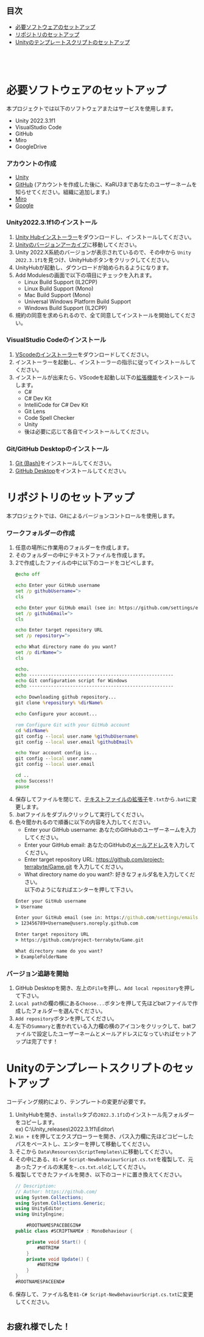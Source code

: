 ## 目次
- [必要ソフトウェアのセットアップ](#必要ソフトウェアのセットアップ)
- [リポジトリのセットアップ](#リポジトリのセットアップ)
- [Unityのテンプレートスクリプトのセットアップ](#unityのテンプレートスクリプトのセットアップ)

#

<br>

# 必要ソフトウェアのセットアップ
本プロジェクトでは以下のソフトウェアまたはサービスを使用します。
- Unity 2022.3.1f1
- VisualStudio Code
- GitHub
- Miro
- GoogleDrive

### アカウントの作成
- [Unity](https://id.unity.com/ja/)
- [GitHub](https://github.com/login) (アカウントを作成した後に、KaRU3まであなたのユーザーネームを知らせてください。組織に追加します。)
- [Miro](https://miro.com/ja/login/)
- [Google](https://takeout.google.com/?hl=ja)

### Unity2022.3.1f1のインストール
1. [Unity Hubインストーラー](https://unity.com/ja/download)をダウンロードし、インストールしてください。
2. [Unityのバージョンアーカイブ](https://unity.com/releases/editor/archive#download-archive-2022)に移動してください。
3. Unity 2022.X系統のバージョンが表示されているので、その中から `Unity 2022.3.1f1`を見つけ、UnityHubボタンをクリックしてください。
4. UnityHubが起動し、ダウンロードが始められるようになります。
5. Add Modulesの画面で以下の項目にチェックを入れます。<br>
    - Linux Build Support (IL2CPP)<br>
    - Linux Build Support (Mono)<br>
    - Mac Build Support (Mono)<br>
    - Universal Windows Platform Build Support<br>
    - Windows Build Support (IL2CPP)
6. 規約の同意を求められるので、全て同意してインストールを開始してください。

### VisualStudio Codeのインストール
1. [VScodeのインストーラー](https://code.visualstudio.com/download)をダウンロードしてください。
2. インストーラーを起動し、インストーラーの指示に従ってインストールしてください。
3. インストールが出来たら、VScodeを起動し以下の[拡張機能](https://code.visualstudio.com/docs/editor/extension-marketplace)をインストールします。<br>
    - C#
    - C# Dev Kit
    - IntelliCode for C# Dev Kit
    - Git Lens
    - Code Spell Checker
    - Unity
    - 後は必要に応じて各自でインストールしてください。

### Git/GitHub Desktopのインストール
1. [Git (Bash)](https://git-scm.com/downloads)をインストールしてください。
2. [GitHub Desktop](https://desktop.github.com/)をインストールしてください。

#

# リポジトリのセットアップ
本プロジェクトでは、Gitによるバージョンコントロールを使用します。

### ワークフォルダーの作成
1. 任意の場所に作業用のフォルダーを作成します。
2. そのフォルダーの中にテキストファイルを作成します。
3. 2で作成したファイルの中に以下のコードをコピペします。
    ```bat
    @echo off

    echo Enter your GitHub username
    set /p githubUsername=^> 
    cls

    echo Enter your GitHub email (see in: https://github.com/settings/emails )
    set /p githubEmail=^> 
    cls

    echo Enter target repository URL
    set /p repository=^> 

    echo What directory name do you want?
    set /p dirName=^> 
    cls

    echo.
    echo -----------------------------------------------------
    echo Git configuration script for Windows
    echo -----------------------------------------------------

    echo Downloading github repository...
    git clone %repository% %dirName%

    echo Configure your account...

    rem Configure Git with your GitHub account
    cd %dirName%
    git config --local user.name %githubUsername%
    git config --local user.email %githubEmail%

    echo Your account config is...
    git config --local user.name
    git config --local user.email

    cd ..
    echo Success!!
    pause
    ```
4. 保存してファイルを閉じて、[テキストファイルの拡張子](https://support.hp.com/jp-ja/document/c01967336)を`.txt`から`.bat`に変更します。
5. .batファイルをダブルクリックして実行してください。
7. 色々聞かれるので順番に以下の内容を入力してください。
    - Enter your GitHub username: あなたのGitHubのユーザーネームを入力してください。
    - Enter your GitHub email: あなたのGitHubの[メールアドレス](https://github.com/settings/emails)を入力してください。
    - Enter target repository URL: https://github.com/project-terrabyte/Game.git を入力してください。
    - What directory name do you want?: 好きなフォルダ名を入力してください。<br>
    以下のようになればエンターを押して下さい。
    ```cmd
    Enter your GitHub username
    > Username

    Enter your GitHub email (see in: https://github.com/settings/emails )
    > 123456789+Username@users.noreply.github.com

    Enter target repository URL
    > https://github.com/project-terrabyte/Game.git

    What directory name do you want?
    > ExampleFolderName
    ```

### バージョン追跡を開始
1. GitHub Desktopを開き、左上の`File`を押し、`Add local repository`を押して下さい。
2. `Local path`の欄の横にある`Choose...`ボタンを押して先ほどbatファイルで作成したフォルダーを選んでください。
3. `Add repository`ボタンを押してください。
4. 左下の`Summary`と書かれている入力欄の横のアイコンをクリックして、batファイルで設定したユーザーネームとメールアドレスになっていればセットアップは完了です！

#

# Unityのテンプレートスクリプトのセットアップ
コーディング規約により、テンプレートの変更が必要です。
1. UnityHubを開き、`installs`タブの`2022.3.1f1`のインストール先フォルダーをコピーします。<br>
    ex) C:\Unity_releases\2022.3.1f1\Editor\
2. `Win + E`を押してエクスプローラーを開き、パス入力欄に先ほどコピーしたパスをペーストし、エンターを押して移動してください。
3. そこから `Data\Resources\ScriptTemplates\`に移動してください。
4. その中にある、`81-C# Script-NewBehaviourScript.cs.txt`を複製して、元あったファイルの末尾を`~.cs.txt.old`としてください。
5. 複製してできたファイルを開き、以下のコードに置き換えてください。
    ```csharp
    // Description: 
    // Author: https://github.com/
    using System.Collections;
    using System.Collections.Generic;
    using UnityEditor;
    using UnityEngine;

        #ROOTNAMESPACEBEGIN#
    public class #SCRIPTNAME# : MonoBehaviour {

        private void Start() {
            #NOTRIM#
        }
        private void Update() {
            #NOTRIM#
        }
    }
    #ROOTNAMESPACEEND#
    ```
6. 保存して、ファイル名を`81-C# Script-NewBehaviourScript.cs.txt`に変更してください。

#

## お疲れ様でした！
